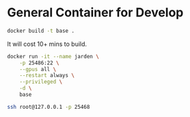 # General Container for Develop

```bash
docker build -t base .
```

It will cost 10+ mins to build.

```bash
docker run -it --name jarden \
    -p 25486:22 \
    --gpus all \
    --restart always \
    --privileged \
    -d \
    base
```

```bash
ssh root@127.0.0.1 -p 25468
```
